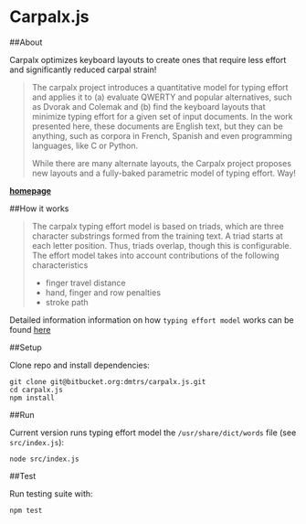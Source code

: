 Carpalx.js
==========

##About

Carpalx optimizes keyboard layouts to create ones that require less effort and significantly reduced carpal strain!

>The carpalx project introduces a quantitative model for typing effort and applies it to (a) evaluate QWERTY and popular alternatives, such as Dvorak and Colemak and (b) find the keyboard layouts that minimize typing effort for a given set of input documents. In the work presented here, these documents are English text, but they can be anything, such as corpora in French, Spanish and even programming languages, like C or Python.
>
>While there are many alternate layouts, the Carpalx project proposes new layouts and a fully-baked parametric model of typing effort. Way!

**[homepage](http://mkweb.bcgsc.ca/carpalx/?)**

##How it works

>The carpalx typing effort model is based on triads, which are three character substrings formed from the training text. A triad starts at each letter position. Thus, triads overlap, though this is configurable. The effort model takes into account contributions of the following characteristics
>
>- finger travel distance
>- hand, finger and row penalties
>- stroke path

Detailed information information on how `typing effort model` works can be found [here](http://mkweb.bcgsc.ca/carpalx/?typing_effort)

##Setup

Clone repo and install dependencies:

    git clone git@bitbucket.org:dmtrs/carpalx.js.git
    cd carpalx.js
    npm install

##Run

Current version runs typing effort model the `/usr/share/dict/words` file (see `src/index.js`):

    node src/index.js

##Test

Run testing suite with:

    npm test
